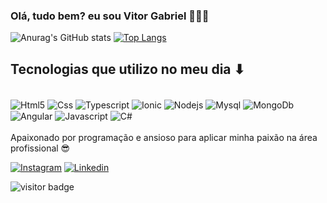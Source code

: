 ### Olá, tudo bem? eu sou Vitor Gabriel ✌🏼🤠

![Anurag's GitHub stats](https://github-readme-stats.vercel.app/api?username=Vitorgpg&show_icons=true&theme=tokyonight)
[![Top Langs](https://github-readme-stats.vercel.app/api/top-langs/?username=Vitorgpg&layout=donut)](https://github.com/anuraghazra/github-readme-stats)

## Tecnologias que utilizo no meu dia ⬇

<div style="display: inline_block"><br/>
    <img align="center" alt=Html5 src="https://img.shields.io/badge/HTML5-E34F26?style=for-the-badge&logo=html5&logoColor=white">
    <img align="center" alt=Css src="https://img.shields.io/badge/CSS-239120?&style=for-the-badge&logo=css3&logoColor=white">
    <img align="center" alt=Typescript src="https://img.shields.io/badge/TypeScript-007ACC?style=for-the-badge&logo=typescript&logoColor=white">
    <img align="center" alt=Ionic src="https://img.shields.io/badge/Ionic-3880FF?style=for-the-badge&logo=ionic&logoColor=white">
    <img align="center" alt=Nodejs src="https://img.shields.io/badge/Node.js-43853D?style=for-the-badge&logo=node.js&logoColor=white">
    <img align="center" alt=Mysql src="https://img.shields.io/badge/MySQL-00000F?style=for-the-badge&logo=mysql&logoColor=white">
    <img align="center" alt=MongoDb src="https://img.shields.io/badge/MongoDB-4EA94B?style=for-the-badge&logo=mongodb&logoColor=white">
    <img align="center" alt=Angular src="https://img.shields.io/badge/Angular-DD0031?style=for-the-badge&logo=angular&logoColor=white">
    <img align="center" alt=Javascript src="https://img.shields.io/badge/JavaScript-F7DF1E?style=for-the-badge&logo=javascript&logoColor=black">
    <img align="center" alt=C# src="https://img.shields.io/badge/C%23-239120?style=for-the-badge&logo=c-sharp&logoColor=white">
</div><br/>
Apaixonado por programação e ansioso para aplicar minha paixão na área profissional 😎

[![Instagram](https://img.shields.io/badge/Instagram-E4405F?style=for-the-badge&logo=instagram&logoColor=white)](https://www.instagram.com/naoe_ovittu/)
[![Linkedin](https://img.shields.io/badge/LinkedIn-0077B5?style=for-the-badge&logo=linkedin&logoColor=white)](https://www.linkedin.com/in/vitor-pinheiro-gomes-085601240/) 

![visitor badge](https://visitor-badge.laobi.icu/badge?page_id=Vitorgpg.visitor-badge&left_text=MyPageVisitors)
